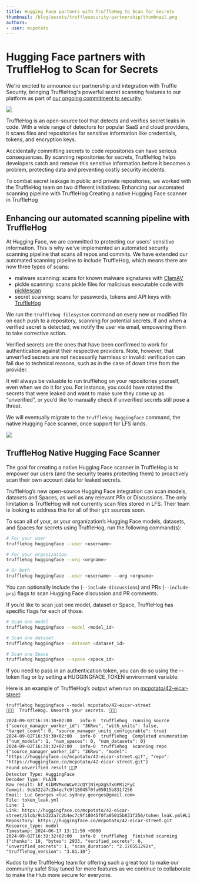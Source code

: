 ```yaml
---
title: Hugging Face partners with TruffleHog to Scan for Secrets
thumbnail: /blog/assets/trufflesecurity-partnership/thumbnail.png
authors:
- user: mcpotato
---
```


# Hugging Face partners with TruffleHog to Scan for Secrets

We're excited to announce our partnership and integration with Truffle Security, bringing TruffleHog's powerful secret scanning features to our platform as part of [our ongoing commitment to security](https://huggingface.co/blog/2024-security-features).

<img class="block" src="https://huggingface.co/datasets/huggingface/documentation-images/resolve/main/blog/trufflesecurity-partnership/truffle_security_landing_page.png"/>

TruffleHog is an open-source tool that detects and verifies secret leaks in code. With a wide range of detectors for popular SaaS and cloud providers, it scans files and repositories for sensitive information like credentials, tokens, and encryption keys.

Accidentally committing secrets to code repositories can have serious consequences. By scanning repositories for secrets, TruffleHog helps developers catch and remove this sensitive information before it becomes a problem, protecting data and preventing costly security incidents.

To combat secret leakage in public and private repositories, we worked with the TruffleHog team on two different initiatives:
Enhancing our automated scanning pipeline with TruffleHog
Creating a native Hugging Face scanner in TruffleHog

## Enhancing our automated scanning pipeline with TruffleHog

At Hugging Face, we are committed to protecting our users' sensitive information. This is why we've implemented an automated security scanning pipeline that scans all repos and commits. We have extended our automated scanning pipeline to include TruffleHog, which means there are now three types of scans:

- malware scanning: scans for known malware signatures with [ClamAV](https://www.clamav.net/)
- pickle scanning: scans pickle files for malicious executable code with [picklescan](https://github.com/mmaitre314/picklescan)
- secret scanning: scans for passwords, tokens and API keys with [TruffleHog](https://github.com/trufflesecurity/trufflehog)

We run the `trufflehog filesystem` command on every new or modified file on each push to a repository, scanning for potential secrets. If and when a verified secret is detected, we notify the user via email, empowering them to take corrective action.

Verified secrets are the ones that have been confirmed to work for authentication against their respective providers. Note, however, that unverified secrets are not necessarily harmless or invalid: verification can fail due to technical reasons, such as in the case of down time from the provider.

It will always be valuable to run trufflehog on your repositories yourself, even when we do it for you. For instance, you could have rotated the secrets that were leaked and want to make sure they come up as “unverified”, or you’d like to manually check if unverified secrets still pose a threat.

We will eventually migrate to the `trufflehog huggingface` command, the native Hugging Face scanner, once support for LFS lands.

<img class="block" src="https://huggingface.co/datasets/huggingface/documentation-images/resolve/main/hub/token-leak-email-example.png"/>

## TruffleHog Native Hugging Face Scanner

The goal for creating a native Hugging Face scanner in TruffleHog is to empower our users (and the security teams protecting them) to proactively scan their own account data for leaked secrets.

TruffleHog’s new open-source Hugging Face integration can scan models, datasets and Spaces, as well as any relevant PRs or Discussions. The only limitation is TruffleHog will not currently scan files stored in LFS. Their team is looking to address this for all of their `git` sources soon. 

To scan all of your, or your organization’s Hugging Face models, datasets, and Spaces for secrets using TruffleHog, run the following command(s):

```sh
# For your user
trufflehog huggingface --user <username>

# For your organization
trufflehog huggingface --org <orgname>

# Or both
trufflehog huggingface --user <username> --org <orgname>
```

You can optionally include the (`--include-discussions`) and PRs (`--include-prs`) flags to scan Hugging Face discussion and PR comments.

If you’d like to scan just one model, dataset or Space, TruffleHog has specific flags for each of those.

```sh
# Scan one model
trufflehog huggingface --model <model_id>

# Scan one dataset
trufflehog huggingface --dataset <dataset_id>

# Scan one Space
trufflehog huggingface --space <space_id>
```

If you need to pass in an authentication token, you can do so using the --token flag or by setting a HUGGINGFACE_TOKEN environment variable.

Here is an example of TruffleHog’s output when run on [mcpotato/42-eicar-street](https://huggingface.co/mcpotato/42-eicar-street):

```
trufflehog huggingface --model mcpotato/42-eicar-street
🐷🔑🐷  TruffleHog. Unearth your secrets. 🐷🔑🐷

2024-09-02T16:39:30+02:00	info-0	trufflehog	running source	{"source_manager_worker_id": "3KRwu", "with_units": false, "target_count": 0, "source_manager_units_configurable": true}
2024-09-02T16:39:30+02:00	info-0	trufflehog	Completed enumeration	{"num_models": 1, "num_spaces": 0, "num_datasets": 0}
2024-09-02T16:39:32+02:00	info-0	trufflehog	scanning repo	{"source_manager_worker_id": "3KRwu", "model": "https://huggingface.co/mcpotato/42-eicar-street.git", "repo": "https://huggingface.co/mcpotato/42-eicar-street.git"}
Found unverified result 🐷🔑❓
Detector Type: HuggingFace
Decoder Type: PLAIN
Raw result: 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
Commit: 9cb322a7c2b4ec7c9f18045f0fa05015b831f256
Email: Luc Georges <luc.sydney.georges@gmail.com>
File: token_leak.yml
Line: 1
Link: https://huggingface.co/mcpotato/42-eicar-street/blob/9cb322a7c2b4ec7c9f18045f0fa05015b831f256/token_leak.yml#L1
Repository: https://huggingface.co/mcpotato/42-eicar-street.git
Resource_type: model
Timestamp: 2024-06-17 13:11:50 +0000
2024-09-02T16:39:32+02:00	info-0	trufflehog	finished scanning	{"chunks": 19, "bytes": 2933, "verified_secrets": 0, "unverified_secrets": 1, "scan_duration": "2.176551292s", "trufflehog_version": "3.81.10"}
```
Kudos to the TruffleHog team for offering such a great tool to make our community safe! Stay tuned for more features as we continue to collaborate to make the Hub more secure for everyone.

